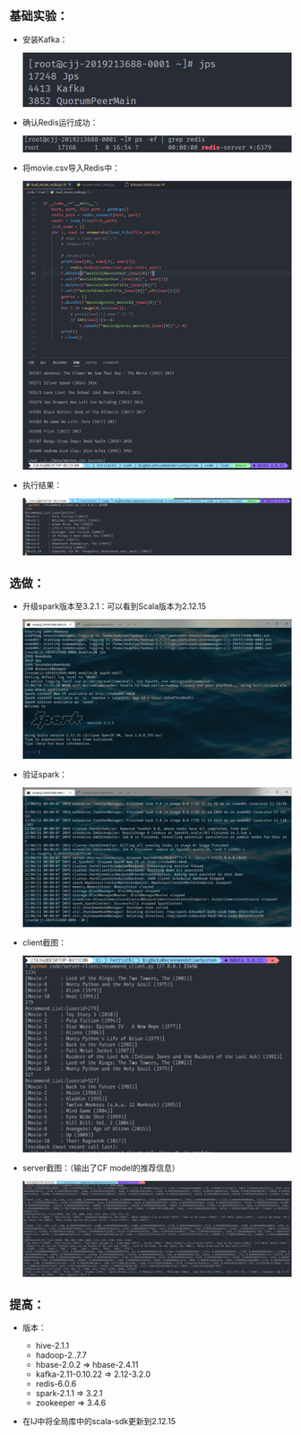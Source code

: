 

## 基础实验：

* 安装Kafka：

  ![image-20220530170135553](images/basic/1.png)

* 确认Redis运行成功：

  ![image-20220530170403867](images/basic/2.png)

* 将movie.csv导入Redis中：

  ![image-20220625202623540](images/basic/7.png)
  
* 执行结果：

  ![image-20220530212046012](images/basic/3.png)

## 选做：

* 升级spark版本至3.2.1：可以看到Scala版本为2.12.15

  ![image-20220610235431749](images/1.png)

* 验证spark：

  ![image-20220611000059034](images/final/2.png)
  
* client截图：

  ![image-20220626022503970](images/basic/8.png)

* server截图：（输出了CF model的推荐信息）

  ![image-20220626022548304](images/basic/9.png)

## 提高：

* 版本：
  * hive-2.1.1
  * hadoop-2..7.7
  * hbase-2.0.2 => hbase-2.4.11
  * kafka-2.11-0.10.22 => 2.12-3.2.0
  * redis-6.0.6
  * spark-2.1.1 => 3.2.1
  * zookeeper => 3.4.6

* 在IJ中将全局库中的scala-sdk更新到2.12.15